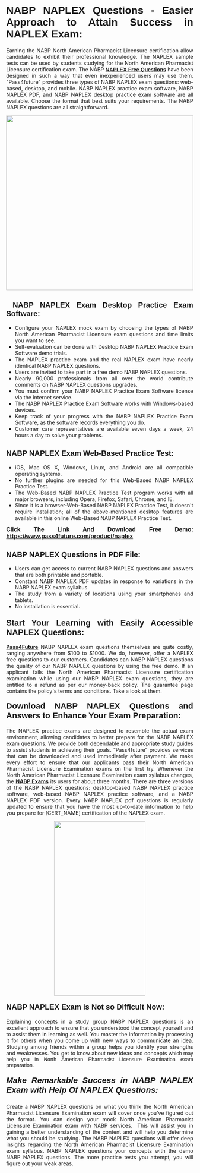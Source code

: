 <h1 style="text-align: justify;"><span style="font-family:Tahoma,Geneva,sans-serif;"><strong>NABP NAPLEX Questions - Easier Approach to Attain Success in NAPLEX Exam:</strong></span></h1>

<p style="text-align: justify;">Earning the NABP North American Pharmacist Licensure certification allow candidates to exhibit their professional knowledge. The NAPLEX sample tests can be used by students studying for the North American Pharmacist Licensure certification exam. The NABP <a href="https://www.pass4future.com/questions/nabp/naplex" target="_blank"><span style="font-family:Tahoma,Geneva,sans-serif;"><strong>NAPLEX Free Questions</strong></span></a> have been designed in such a way that even inexperienced users may use them. "Pass4future" provides three types of NABP NAPLEX exam questions: web-based, desktop, and mobile. NABP NAPLEX practice exam software, NABP NAPLEX PDF, and NABP NAPLEX desktop practice exam software are all available. Choose the format that best suits your requirements. The NABP NAPLEX questions are all straightforward.</p>

<p style="text-align: justify;"><a href="https://www.pass4future.com/product/naplex" target="_blank"><img alt="" src="https://lh3.googleusercontent.com/pw/AM-JKLU5_aushiRQbaoUdVonD_1om6esFnUm_j21jdeI1V3aesz_ETcO2Y8QVj0ZamD1vJ__MzXKNoh3XzzrDTXgudBuMwEatvdphNwcixeZDIncATvFdVanIchOfqVuIJHbWkG03KYMH2pwXnb7WaAnvI3g=w1366-h490-no?authuser=0" style="width: 100%; height: 470px;" /></a></p>

<h2 style="text-align: justify;"><strong><span style="font-family:Tahoma,Geneva,sans-serif;"><span style="font-size:20px;"> NABP NAPLEX Exam Desktop Practice Exam Software:</span></span></strong></h2>

<ul>
	<li style="text-align: justify;">Configure your NAPLEX mock exam by choosing the types of NABP North American Pharmacist Licensure exam questions and time limits you want to see.</li>
	<li style="text-align: justify;">Self-evaluation can be done with Desktop NABP NAPLEX Practice Exam Software demo trials.</li>
	<li style="text-align: justify;">The NAPLEX practice exam and the real NAPLEX exam have nearly identical NABP NAPLEX questions.</li>
	<li style="text-align: justify;">Users are invited to take part in a free demo NABP NAPLEX questions.</li>
	<li style="text-align: justify;">Nearly 90,000 professionals from all over the world contribute comments on NABP NAPLEX questions upgrades.</li>
	<li style="text-align: justify;">You must confirm your NABP NAPLEX Practice Exam Software license via the internet service.</li>
	<li style="text-align: justify;">The NABP NAPLEX Practice Exam Software works with Windows-based devices.</li>
	<li style="text-align: justify;">Keep track of your progress with the NABP NAPLEX Practice Exam Software, as the software records everything you do.</li>
	<li style="text-align: justify;">Customer care representatives are available seven days a week, 24 hours a day to solve your problems.</li>
</ul>

<h2 style="text-align: justify;"><span style="font-family:Tahoma,Geneva,sans-serif;"><strong><span style="font-size:20px;">NABP NAPLEX Exam Web-Based Practice Test:</span></strong></span></h2>

<ul>
	<li style="text-align: justify;">iOS, Mac OS X, Windows, Linux, and Android are all compatible operating systems.</li>
	<li style="text-align: justify;">No further plugins are needed for this Web-Based NABP NAPLEX Practice Test.</li>
	<li style="text-align: justify;">The Web-Based NABP NAPLEX Practice Test program works with all major browsers, including Opera, Firefox, Safari, Chrome, and IE.</li>
	<li style="text-align: justify;">Since it is a browser-Web-Based NABP NAPLEX Practice Test, it doesn't require installation; all of the above-mentioned desktop features are available in this online Web-Based NABP NAPLEX Practice Test.</li>
</ul>

<p style="text-align: justify;"><span style="font-family:Tahoma,Geneva,sans-serif;"><span style="font-size:16px;"><strong>Click The Link And Download Free Demo:</strong></span></span> <a href="https://www.pass4future.com/product/naplex" target="_blank"><span style="font-family:Tahoma,Geneva,sans-serif;"><span style="font-size:16px;"><strong>https://www.pass4future.com/product/naplex</strong></span></span></a></p>

<h2 style="text-align: justify;"><strong><span style="font-family:Tahoma,Geneva,sans-serif;"><span style="font-size:20px;">NABP NAPLEX Questions in PDF File:</span></span></strong></h2>

<ul>
	<li style="text-align: justify;">Users can get access to current NABP NAPLEX questions and answers that are both printable and portable.</li>
	<li style="text-align: justify;">Constant NABP NAPLEX PDF updates in response to variations in the NABP NAPLEX exam syllabus.</li>
	<li style="text-align: justify;">The study from a variety of locations using your smartphones and tablets.</li>
	<li style="text-align: justify;">No installation is essential.</li>
</ul>

<h3 style="text-align: justify;"><span style="font-family:Tahoma,Geneva,sans-serif;"><strong><span style="font-size:22px;">Start Your Learning with Easily Accessible NAPLEX Questions:</span></strong></span></h3>

<p style="text-align: justify;"><strong><a href="https://www.pass4future.com/" target="_blank">Pass4Future</a></strong> NABP NAPLEX exam questions themselves are quite costly, ranging anywhere from $100 to $1000. We do, however, offer a NAPLEX free questions to our customers. Candidates can NABP NAPLEX questions the quality of our NABP NAPLEX questions by using the free demo. If an applicant fails the North American Pharmacist Licensure certification examination while using our NABP NAPLEX exam questions, they are entitled to a refund as per our money-back policy. The guarantee page contains the policy's terms and conditions. Take a look at them.</p>

<h4 style="text-align: justify;"><strong><span style="font-family:Tahoma,Geneva,sans-serif;"><span style="font-size:22px;">Download NABP NAPLEX Questions and Answers to Enhance Your Exam Preparation:</span></span></strong></h4>

<p style="text-align: justify;">The NAPLEX practice exams are designed to resemble the actual exam environment, allowing candidates to better prepare for the NABP NAPLEX exam questions. We provide both dependable and appropriate study guides to assist students in achieving their goals. “Pass4future” provides services that can be downloaded and used immediately after payment. We make every effort to ensure that our applicants pass their North American Pharmacist Licensure Examination exams on the first try. Whenever the North American Pharmacist Licensure Examination exam syllabus changes, the <strong><a href="https://www.pass4future.com/nabp" target="_blank">NABP Exams</a></strong> its users for about three months. There are three versions of the NABP NAPLEX questions: desktop-based NABP NAPLEX practice software, web-based NABP NAPLEX practice software, and a NABP NAPLEX PDF version. Every NABP NAPLEX pdf questions is regularly updated to ensure that you have the most up-to-date information to help you prepare for [CERT_NAME] certification of the NAPLEX exam.</p>

<p style="text-align: center;"><a href="https://www.pass4future.com/product/naplex" target="_blank"><img alt="" src="https://lh3.googleusercontent.com/pw/AM-JKLV3yUm3jiqqIo1xIsj1VJ_UeysYexQY-pRYO0rIFl3vg11QZioN-gzffpw2AfKqFynWuvoXOreWrWS0swpr4xmOSWfwII2jvatteuqrfxiWGFBSHPiZUCoi33jqeymK5dmu-0enyX6tayRCAMHw05jv=s617-no?authuser=0" style="width: 70%; height: 470px;" /></a></p>

<h4 style="text-align: justify;"><strong><span style="font-family:Tahoma,Geneva,sans-serif;"><span style="font-size:20px;">NABP NAPLEX Exam is Not so Difficult Now:</span></span></strong></h4>

<p style="text-align: justify;">Explaining concepts in a study group NABP NAPLEX questions is an excellent approach to ensure that you understood the concept yourself and to assist them in learning as well. You master the information by processing it for others when you come up with new ways to communicate an idea. Studying among friends within a group helps you identify your strengths and weaknesses. You get to know about new ideas and concepts <span style="font-family:Tahoma,Geneva,sans-serif;">which may help you in North American Pharmacist Licensure Examination exam preparation.</span></p>

<h5 style="text-align: justify;"><span style="font-family:Tahoma,Geneva,sans-serif;"><span style="font-size:22px;"><strong>Make Remarkable Success in NABP NAPLEX Exam with Help Of NAPLEX Questions:</strong></span></span></h5>

<p style="text-align: justify;">Create a NABP NAPLEX questions on what you think the North American Pharmacist Licensure Examination exam will cover once you've figured out the format. You can design your mock North American Pharmacist Licensure Examination exam with NABP services.  This will assist you in gaining a better understanding of the content and will help you determine what you should be studying. The NABP NAPLEX questions will offer deep insights regarding the North American Pharmacist Licensure Examination exam syllabus. NABP NAPLEX questions your concepts with the demo NABP NAPLEX questions. The more practice tests you attempt, you will figure out your weak areas.</p>
